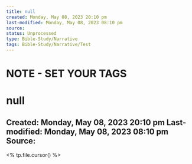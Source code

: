 ```yaml
---
title: null
created: Monday, May 08, 2023 20:10 pm
last-modified: Monday, May 08, 2023 08:10 pm
source: 
status: Unprocessed
type: Bible-Study/Narrative
tags: Bible-Study/Narrative/Test
---
```

# **NOTE - SET YOUR TAGS**


# null
Created: Monday, May 08, 2023 20:10 pm
Last-modified: Monday, May 08, 2023 08:10 pm
Source: 
---

<% tp.file.cursor() %>
